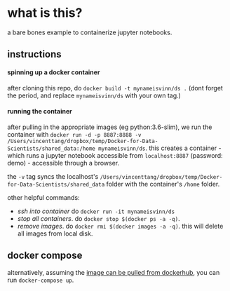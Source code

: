 # what is this?
a bare bones example to containerize jupyter notebooks. 

## instructions
#### spinning up a docker container
after cloning this repo, do `docker build -t mynameisvinn/ds .` (dont forget the period, and replace `mynameisvinn/ds` with your own tag.)

#### running the container
after pulling in the appropriate images (eg python:3.6-slim), we run the container with `docker run -d -p 8887:8888 -v /Users/vincenttang/dropbox/temp/Docker-for-Data-Scientists/shared_data:/home mynameisvinn/ds`. this creates a container - which runs a jupyter notebook accessible from `localhost:8887` (password: demo) - accessible through a browser.

the `-v` tag syncs the localhost's `/Users/vincenttang/dropbox/temp/Docker-for-Data-Scientists/shared_data` folder with the container's `/home` folder.

other helpful commands:
* *ssh into container* do `docker run -it mynameisvinn/ds`
* *stop all containers*. do `docker stop $(docker ps -a -q)`. 
* *remove images*. do `docker rmi $(docker images -a -q)`. this will delete all images from local disk.

## docker compose
alternatively, assuming the [image can be pulled from dockerhub](https://hub.docker.com/r/mynameisvinn/ds/), you can run `docker-compose up`.
